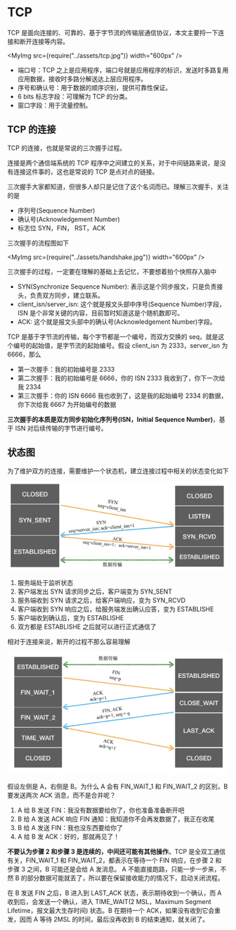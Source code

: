 # TCP

TCP 是面向连接的、可靠的、基于字节流的传输层通信协议，本文主要捋一下连接和断开连接等内容。

<MyImg src={require("../assets/tcp.jpg")} width="600px" />

- 端口号：TCP 之上是应用程序，端口号就是应用程序的标识，发送时多路复用应用数据，接收时多路分解送达上层应用程序。
- 序号和确认号：用于数据的顺序识别，提供可靠性保证。
- 6 bits 标志字段：可理解为 TCP 的分类。
- 窗口字段：用于流量控制。

## TCP 的连接

TCP 的连接，也就是常说的三次握手过程。

连接是两个通信端系统的 TCP 程序中之间建立的关系，对于中间链路来说，是没有连接这件事的，这也是常说的 TCP 是点对点的链接。

三次握手大家都知道，但很多人却只是记住了这个名词而已。理解三次握手，关注的是

- 序列号(Sequence Number)
- 确认号(Acknowledgement Number)
- 标志位 SYN，FIN， RST，ACK

三次握手的流程图如下

<MyImg src={require("../assets/handshake.jpg")} width="600px" />

三次握手的过程，一定要在理解的基础上去记忆，不要想着拍个快照存入脑中

- SYN(Synchronize Sequence Number): 表示这是个同步报文，只是负责接头，负责双方同步，建立联系。
- client_isn/server_isn: 这个就是报文头部中序号(Sequence Number)字段，ISN 是个非常关键的内容，目前暂时知道这是个随机数即可。
- ACK: 这个就是报文头部中的确认号(Acknowledgement Number)字段。

TCP 是基于字节流的传输，每个字节都是一个编号，而双方交换的 seq，就是这个编号的起始值，是字节流的起始编号。假设 client_isn 为 2333，server_isn 为 6666，那么

- 第一次握手：我的初始编号是 2333
- 第二次握手：我的初始编号是 6666，你的 ISN 2333 我收到了，你下一次给我 2334
- 第三次握手：你的 ISN 6666 我也收到了，这是我的起始编号 2334 的数据，你下次给我 6667 为开始编号的数据

**三次握手的本质是双方同步初始化序列号(ISN，Initial Sequence Number)**，基于 ISN 对后续传输的字节进行编号。

## 状态图

为了维护双方的连接，需要维护一个状态机，建立连接过程中相关的状态变化如下

![TCP 连接状态变化图](../assets/handshake-status-1.jpg)

1. 服务端处于监听状态
1. 客户端发出 SYN 请求同步之后，客户端变为 SYN_SENT
1. 服务端收到 SYN 请求之后，给客户端响应，变为 SYN_RCVD
1. 客户端收到 SYN 响应之后，给服务端发出确认应答，变为 ESTABLISHE
1. 客户端收到确认后，变为 ESTABLISHE
1. 双方都是 ESTABLISHE 之后就可以进行正式通信了

相对于连接来说，断开的过程不那么容易理解

![TCP 断开连接状态变化图](../assets/tcp-close.jpg)

假设左侧是 A，右侧是 B。为什么 A 会有 FIN_WAIT_1 和 FIN_WAIT_2 的区别，B 要发送两次 ACK 消息，而不是合并呢？

1. A 给 B 发送 FIN：我没有数据要给你了，你也准备准备断开吧
1. B 给 A 发送 ACK 响应 FIN 通知：我知道你不会再发数据了，我正在收尾
1. B 给 A 发送 FIN：我也没东西要给你了
1. A 给 B 发 ACK：好的，那就再见了！

**不要认为步骤 2 和步骤 3 是连续的，中间还可能有其他操作**。TCP 是全双工通信有关，FIN_WAIT_1 和 FIN_WAIT_2，都表示在等待一个 FIN 响应，在步骤 2 和 步骤 3 之间，B 可能还是会给 A 发消息。 A 不能直接跑路，只能一步一步来，不然 B 的部分数据可能就丢了，所以要在保留接收能力的情况下，启动关闭流程。

在 B 发送 FIN 之后，B 进入到 LAST_ACK 状态，表示期待收到一个确认，而 A 收到后，会发送一个确认，进入 TIME_WAIT(2 MSL，Maximum Segment Lifetime，报文最大生存时间) 状态。B 在期待一个 ACK，如果没有收到它会重发，因而 A 等待 2MSL 的时间，最后没再收到 B 的结束通知，就关闭了。

<!-- TCP的理解还差很多，尤其是它的顺序问题，队头阻塞问题。 -->
